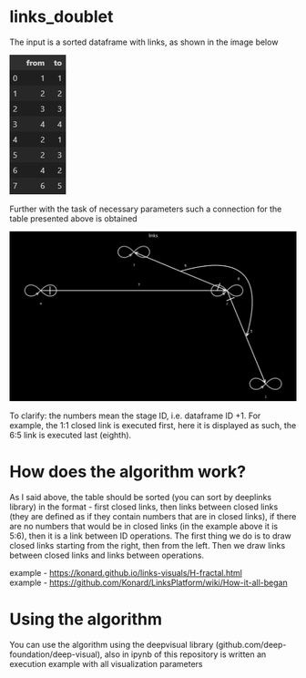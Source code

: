 # links_doublet

The input is a sorted dataframe with links, as shown in the image below

<img src="doc/dataframe.png" alt="neural"/> <br>

Further with the task of necessary parameters such a connection for the table presented above is obtained

<img src="doc/link_visual.jpg" alt="neural"/> <br>

To clarify: the numbers mean the stage ID, i.e. dataframe ID +1. For example, the 1:1 closed link is executed first, here it is displayed as such, the 6:5 link is executed last (eighth). 

# How does the algorithm work? 

As I said above, the table should be sorted (you can sort by deeplinks library) in the format - first closed links, then links between closed links (they are defined as if they contain numbers that are in closed links), if there are no numbers that would be in closed links (in the example above it is 5:6), then it is a link between ID operations. 
The first thing we do is to draw closed links starting from the right, then from the left. Then we draw links between closed links and links between operations.

example - https://konard.github.io/links-visuals/H-fractal.html <br>
example - https://github.com/Konard/LinksPlatform/wiki/How-it-all-began


# Using the algorithm

You can use the algorithm using the deepvisual library (github.com/deep-foundation/deep-visual), also in ipynb of this repository is written an execution example with all visualization parameters